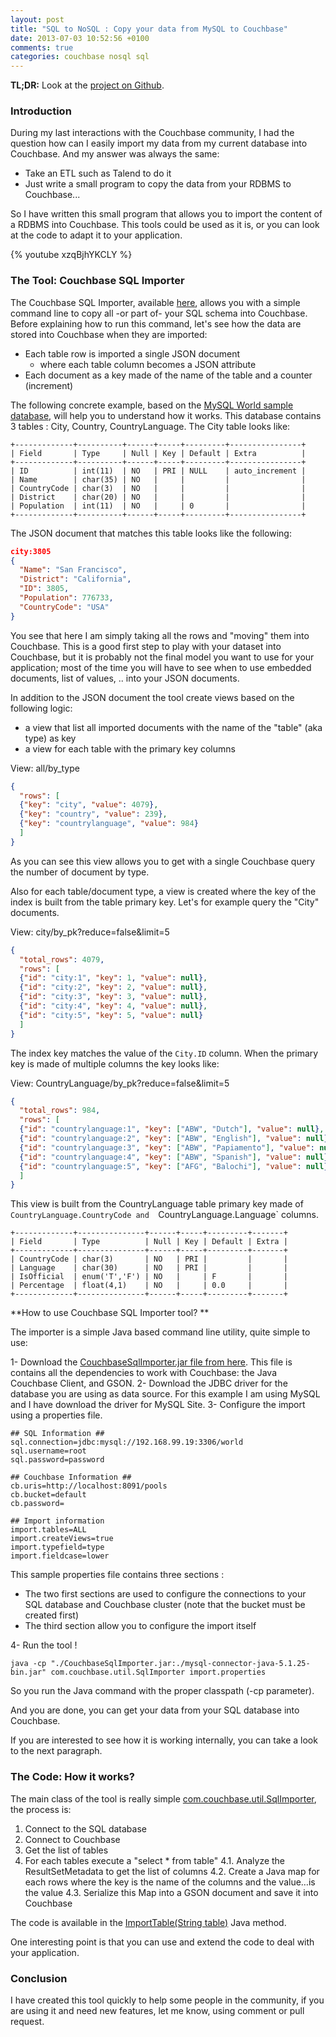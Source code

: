```yaml
---
layout: post
title: "SQL to NoSQL : Copy your data from MySQL to Couchbase"
date: 2013-07-03 10:52:56 +0100
comments: true
categories: couchbase nosql sql
---
```


**TL;DR:** Look at the [project on Github](https://github.com/tgrall/couchbase-sql-importer).

### Introduction

During my last interactions with the Couchbase community, I had the question how can I easily import my data from my current database into Couchbase. And my answer was always the same:

*   Take an ETL such as Talend to do it
*   Just write a small program to copy the data from your RDBMS to Couchbase...

So I have written this small program that allows you to import the content of a RDBMS into Couchbase. This tools could be used as it is, or you can look at the code to adapt it to your application.

{% youtube xzqBjhYKCLY %}


### The Tool: Couchbase SQL Importer

The Couchbase SQL Importer, available [here](http://github.com/tgrall/couchbase-sql-importer), allows you with a simple command line to copy all -or part of- your SQL schema into Couchbase. Before explaining how to run this command, let's see how the data are stored into Couchbase when they are imported:


*   Each table row is imported a single JSON document
    *   where each table column becomes a JSON attribute
*   Each document as a key made of the name of the table and a counter (increment)


The following concrete example, based on the [MySQL World sample database](http://dev.mysql.com/doc/world-setup/en/index.html), will help you to understand how it works. This database contains 3 tables : City, Country, CountryLanguage. The City table looks like:

```
+-------------+----------+------+-----+---------+----------------+
| Field       | Type     | Null | Key | Default | Extra          |
+-------------+----------+------+-----+---------+----------------+
| ID          | int(11)  | NO   | PRI | NULL    | auto_increment |
| Name        | char(35) | NO   |     |         |                |
| CountryCode | char(3)  | NO   |     |         |                |
| District    | char(20) | NO   |     |         |                |
| Population  | int(11)  | NO   |     | 0       |                |
+-------------+----------+------+-----+---------+----------------+
```

The JSON document that matches this table looks like the following:

``` json
city:3805
{
  "Name": "San Francisco",
  "District": "California",
  "ID": 3805,
  "Population": 776733,
  "CountryCode": "USA"
}
```

You see that here I am simply taking all the rows and "moving" them into Couchbase. This is a good first step to play with your dataset into Couchbase, but it is probably not the final model you want to use for your application; most of the time you will have to see when to use embedded documents, list of values, .. into your JSON documents.

In addition to the JSON document the tool create views based on the following logic:

*   a view that list all imported documents with the name of the "table" (aka type) as key
*   a view for each table with the primary key columns


View: all/by_type

``` json
{
  "rows": [
  {"key": "city", "value": 4079},
  {"key": "country", "value": 239},
  {"key": "countrylanguage", "value": 984}
  ]
}
```

As you can see this view allows you to get with a single Couchbase query the number of document by type.

Also for each table/document type, a view is created where the key of the index is built from the table primary key. Let's for example query the "City" documents.



View: city/by_pk?reduce=false&amp;limit=5

``` json
{
  "total_rows": 4079,
  "rows": [
  {"id": "city:1", "key": 1, "value": null},
  {"id": "city:2", "key": 2, "value": null},
  {"id": "city:3", "key": 3, "value": null},
  {"id": "city:4", "key": 4, "value": null},
  {"id": "city:5", "key": 5, "value": null}
  ]
}
```

The index key matches the value of the `City.ID` column.  When the primary key is made of multiple columns the key looks like:

View: CountryLanguage/by_pk?reduce=false&amp;limit=5
``` json
{
  "total_rows": 984,
  "rows": [
  {"id": "countrylanguage:1", "key": ["ABW", "Dutch"], "value": null},
  {"id": "countrylanguage:2", "key": ["ABW", "English"], "value": null},
  {"id": "countrylanguage:3", "key": ["ABW", "Papiamento"], "value": null},
  {"id": "countrylanguage:4", "key": ["ABW", "Spanish"], "value": null},
  {"id": "countrylanguage:5", "key": ["AFG", "Balochi"], "value": null}
  ]
}
```


This view is built from the CountryLanguage table primary key made of `CountryLanguage.CountryCode and  `CountryLanguage.Language` columns.

```
+-------------+---------------+------+-----+---------+-------+
| Field       | Type          | Null | Key | Default | Extra |
+-------------+---------------+------+-----+---------+-------+
| CountryCode | char(3)       | NO   | PRI |         |       |
| Language    | char(30)      | NO   | PRI |         |       |
| IsOfficial  | enum('T','F') | NO   |     | F       |       |
| Percentage  | float(4,1)    | NO   |     | 0.0     |       |
+-------------+---------------+------+-----+---------+-------+
```


**How to use Couchbase SQL Importer tool? **

The importer is a simple Java based command line utility, quite simple to use:


1- Download the [CouchbaseSqlImporter.jar file from here](http://goo.gl/IF89e). This file is contains all the dependencies to work with Couchbase: the Java Couchbase Client, and GSON.
2- Download the JDBC driver for the database you are using as data source. For this example I am using MySQL and I have download the driver for MySQL Site.
3- Configure the import using a properties file.

```
## SQL Information ##
sql.connection=jdbc:mysql://192.168.99.19:3306/world
sql.username=root
sql.password=password

## Couchbase Information ##
cb.uris=http://localhost:8091/pools
cb.bucket=default
cb.password=

## Import information
import.tables=ALL
import.createViews=true
import.typefield=type
import.fieldcase=lower
```


This sample properties file contains three sections :

*   The two first sections are used to configure the connections to your SQL database and Couchbase cluster (note that the bucket must be created first)
*   The third section allow you to configure the import itself


4- Run the tool !

```
java -cp "./CouchbaseSqlImporter.jar:./mysql-connector-java-5.1.25-bin.jar" com.couchbase.util.SqlImporter import.properties
```
So you run the Java command with the proper classpath (-cp parameter).

And you are done, you can get your data from your SQL database into Couchbase.

If you are interested to see how it is working internally, you can take a look to the next paragraph.


### The Code: How it works?

The main class of the tool is really simple  [com.couchbase.util.SqlImporter](https://github.com/tgrall/couchbase-sql-importer/blob/master/sql-importer-lib/src/main/java/com/couchbase/util/SqlImporter.java), the process is:

1. Connect to the SQL database
2. Connect to Couchbase
3. Get the list of tables
4. For each tables execute a "select * from table"
    4.1. Analyze the ResultSetMetadata to get the list of columns
    4.2. Create a Java map for each rows where the key is the name of the columns and the value…is the value
    4.3. Serialize this Map into a GSON document and save it into Couchbase

The code is available in the [ImportTable(String table)](https://github.com/tgrall/couchbase-sql-importer/blob/master/sql-importer-lib/src/main/java/com/couchbase/util/SqlImporter.java#L212) Java method.

One interesting point is that you can use and extend the code to deal with your application.


### Conclusion

I have created this tool quickly to help some people in the community, if you are using it and need new features, let me know, using comment or pull request.
